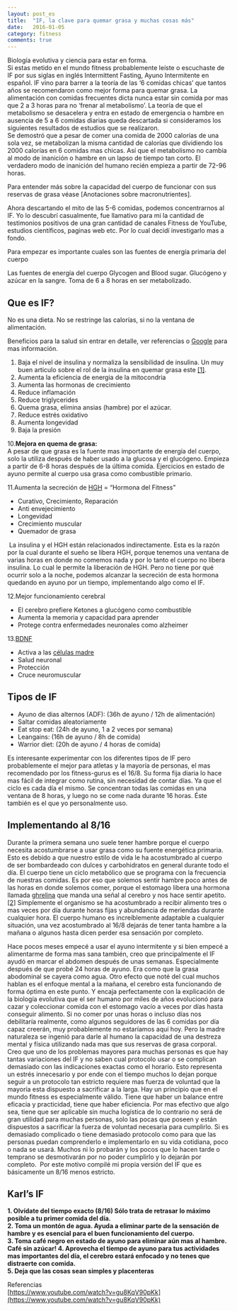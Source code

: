 ```yaml
---
layout: post_es
title:  "IF, la clave para quemar grasa y muchas cosas más"
date:   2016-01-05
category: fitness
comments: true
---
```

Biología evolutiva y ciencia para estar en forma.  
Si estas metido en el mundo fitness probablemente leíste o escuchaste de IF por sus siglas en inglés Intermittent Fasting, Ayuno Intermitente en español. IF vino para barrer a la teoría de las ‘6 comidas chicas’ que tantos años se recomendaron como mejor forma para quemar grasa. La alimentación con comidas frecuentes dicta nunca estar sin comida por mas que 2 a 3 horas para no ‘frenar al metabolismo’. La teoría de que el metabolismo se desacelera y entra en estado de emergencia o hambre en ausencia de 5 a 6 comidas diarias queda descartada si consideramos los siguientes resultados de estudios que se realizaron.  
Se demostró que a pesar de comer una comida de 2000 calorías de una sola vez, se metabolizan la misma cantidad de calorías que dividiendo los 2000 calorías en 6 comidas mas chicas. Así que el metabolismo no cambia al modo de inanición o hambre en un lapso de tiempo tan corto. 
El verdadero modo de inanición del humano recién empieza a partir de 72-96 horas. 

Para entender más sobre la capacidad del cuerpo de funcionar con sus reservas de grasa véase  [Anotaciones sobre macronutrientes].  

Ahora descartando el mito de las 5-6 comidas, podemos concentrarnos al IF. Yo lo descubrí casualmente, fue llamativo para mi la cantidad de testimonios positivos de una gran cantidad de canales Fitness de YouTube, estudios científicos, paginas web etc. Por lo cual decidí investigarlo mas a fondo.


Para empezar es importante cuales son las fuentes de energía primaria del cuerpo

Las fuentes de energía del cuerpo 
Glycogen and Blood sugar. Glucógeno y azúcar en la sangre. Toma de 6 a 8 horas en ser metabolizado. 

Que es IF?
----------
No es una dieta. 
No se restringe las calorías, si no la ventana de alimentación.

Beneficios para la salud sin entrar en detalle, ver referencias o [Google](https://www.google.com.py/search?q=beneficios+del+ayuno+intermitente) para mas información. 
1. Baja el nivel de  insulina y normaliza la sensibilidad de insulina. Un muy buen articulo sobre el rol de la insulina en quemar grasa este [[1]](http://www.bodybuilding.com/fun/insulin-sensitivity-blast-fat-for-good.htm).  
2. Aumenta la eficiencia de energia de la mitocondria  
3. Aumenta las hormonas de crecimiento  
4. Reduce inflamación  
5. Reduce triglycerides  
6. Quema grasa, elimina ansias (hambre) por el azúcar.  
7. Reduce estrés oxidativo  
8. Aumenta longevidad  
9. Baja la presión  

10.**Mejora en quema de grasa:**  
A pesar de que grasa es la fuente mas importante de energía del cuerpo, solo la utiliza después de haber usado a la glucosa y el glucógeno. 
Empieza a partir de 6-8 horas después de la última comida. 
Ejercicios en estado de ayuno permite al cuerpo usa grasa como combustible primario. 

11.Aumenta la secreción de [HGH](https://es.wikipedia.org/wiki/Hormona_del_crecimiento) = “Hormona del Fitness”   
- Curativo, Crecimiento, Reparación     
- Anti envejecimiento  
- Longevidad  
- Crecimiento muscular  
- Quemador de grasa  

 La insulina y el HGH están relacionados indirectamente. Esta es la razón por la cual durante el sueño se libera HGH, porque tenemos una ventana de varias horas en donde no comemos nada y por lo tanto el cuerpo no libera insulina. Lo cual le permite la liberación de HGH. Pero no tiene por qué ocurrir solo a la noche, podemos alcanzar la secreción de esta hormona quedando en ayuno por un tiempo, implementando algo como el IF.

12.Mejor funcionamiento cerebral  
- El cerebro prefiere Ketones a glucógeno como combustible  
- Aumenta la memoria y capacidad para aprender  
- Protege contra enfermedades neuronales como alzheimer  

13.[BDNF](http://mentalhealthdaily.com/2015/03/30/8-ways-to-increase-bdnf-levels-brain-derived-neurotrophic-factor/)  
- Activa a las [células madre](https://es.wikipedia.org/wiki/C%C3%A9lula_madre)  
- Salud neuronal  
- Protección  
- Cruce neuromuscular  

Tipos de IF
-----------

- Ayuno de dias alternos (ADF): (36h de ayuno / 12h de alimentación)
- Saltar comidas aleatoriamente
- Eat stop eat: (24h de ayuno, 1 a 2 veces por semana)
- Leangains: (16h de ayuno / 8h de comida)
- Warrior diet: (20h de ayuno / 4 horas de comida)

Es interesante experimentar con los diferentes tipos de IF pero probablemente el mejor para atletas y la mayoría de personas, el mas recomendado por los fitness-gurus es el 16/8. Su forma fija diaria lo hace mas fácil de integrar como rutina, sin necesidad de contar días. Ya que el ciclo es cada día el mismo. Se concentran todas las comidas en una ventana de 8 horas, y luego no se come nada durante 16 horas. Éste también es el que yo personalmente uso.

Implementando al 8/16
---------------------

Durante la primera semana uno suele tener hambre porque el cuerpo necesita acostumbrarse a usar grasa como su fuente energética primaria. Esto es debido a que nuestro estilo de vida le ha acostumbrado al cuerpo de ser bombardeado con dulces y carbohidratos en general durante todo el día. El cuerpo tiene un ciclo metabólico que se programa con la frecuencia de nuestras comidas. Es por eso que solemos sentir hambre poco antes de las horas en donde solemos comer, porque el estomago libera una hormona llamada [ghrelina](https://es.wikipedia.org/wiki/Ghrelina) que manda una señal al cerebro y nos hace sentir apetito. [[2]](http://phys.org/news/2009-08-scientists-hunger-timekeeper.html) Simplemente el organismo se ha acostumbrado a recibir alimento tres o mas veces por día durante horas fijas y abundancia de meriendas durante cualquier hora. El cuerpo humano es increíblemente adaptable a cualquier situación, una vez acostumbrado al 16/8 dejarás de tener tanta hambre a la mañana o algunos hasta dicen perder esa sensación por completo.  

Hace pocos meses empecé a usar el ayuno intermitente y si bien empecé a alimentarme de forma mas sana también, creo que principalmente el IF ayudó en marcar el abdomen después de unas semanas. Especialmente después de que probé 24 horas de ayuno. Era como que la grasa abodominal se cayera como agua. Otro efecto que noté del cual muchos hablan es el enfoque mental a la mañana, el cerebro esta funcionando de forma óptima en este punto. Y encaja perfectamente con la explicación de la biología evolutiva que el ser humano por miles de años evolucionó para cazar y coleccionar comida con el estomago vacío a veces por días hasta conseguir alimento. Si no comer por unas horas o incluso días nos debilitaría realmente, como algunos seguidores de las 6 comidas por día capaz creerán, muy probablemente no estaríamos aquí hoy. Pero la madre naturaleza se ingenió para darle al humano la capacidad de una destreza mental y física utilizando nada mas que sus reservas de grasa corporal.  
Creo que uno de los problemas mayores para muchas personas es que hay tantas variaciones del IF y no saben cual protocolo usar o se complican demasiado con las indicaciones exactas como el horario. Esto representa un estrés innecesario y por ende con el tiempo muchos lo dejan porque seguir a un protocolo tan estricto requiere mas fuerza de voluntad que la mayoría esta dispuesto a sacrificar a la larga. 
Hay un principio que en el mundo fitness es especialmente válido. Tiene que haber un balance entre eficacia y practicidad, tiene que haber eficiencia. Por mas efectivo que algo sea, tiene que ser aplicable sin mucha logística de lo contrario no será de gran utilidad para muchas personas, solo las pocas que poseen y están dispuestos a sacrificar la fuerza de voluntad necesaria para cumplirlo. Si es demasiado complicado o tiene demasiado protocolo como para que las personas puedan comprenderlo e implementarlo en su vida cotidiana, poco o nada se usará. Muchos ni lo probarán y los pocos que lo hacen tarde o temprano se desmotivarán por no poder cumplirlo y lo dejarán por completo.
 Por este motivo compilé mi propia versión del IF que es básicamente un 8/16 menos estricto. 


**Karl’s IF**
---------

__1. Olvídate del tiempo exacto (8/16) Sólo trata de retrasar lo máximo
posible a tu primer comida del día.  
2. Toma un montón de agua. Ayuda a eliminar parte de la sensación de
hambre y es esencial para el buen funcionamiento del cuerpo.  
3. Toma café negro en estado de ayuno para eliminar aún mas al hambre. Café sin azúcar! 
4. Aprovecha el tiempo de ayuno para tus actividades mas importantes del día, el cerebro estará enfocado y no tenes que distraerte con comida.  
5. Deja que las cosas sean simples y placenteras__

Referencias  
[https://www.youtube.com/watch?v=gu8KqV90pKk](https://www.youtube.com/watch?v=gu8KqV90pKk)


